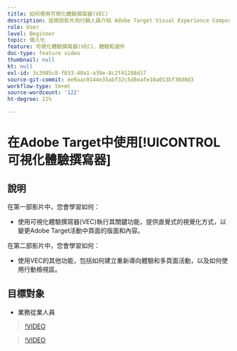 ```yaml
---
title: 如何使用可視化體驗撰寫器(VEC)
description: 這兩部影片向行銷人員介紹 Adobe Target Visual Experience Composer (VEC)。觀看這兩部影片以了解如何使用 VEC 建立活動。
role: User
level: Beginner
topic: 個人化
feature: 可視化體驗撰寫器(VEC)、體驗和選件
doc-type: feature video
thumbnail: null
kt: null
exl-id: 3c3985c8-f033-40a1-a39e-8c2f41208d17
source-git-commit: ee9aac0144e35abf32c5d8eafe10a013bf30d8d3
workflow-type: tm+mt
source-wordcount: '122'
ht-degree: 21%

---
```


# 在Adobe Target中使用[!UICONTROL 可視化體驗撰寫器]

## 說明

在第一部影片中，您會學習如何：

* 使用可視化體驗撰寫器(VEC)執行其關鍵功能，提供直覺式的視覺化方式，以變更Adobe Target活動中頁面的版面和內容。

在第二部影片中，您會學習如何：

* 使用VEC的其他功能，包括如何建立重新導向體驗和多頁面活動，以及如何使用行動檢視區。

## 目標對象

* 業務從業人員

>[!VIDEO](https://video.tv.adobe.com/v/17399/?quality=12)

>[!VIDEO](https://video.tv.adobe.com/v/17401/?quality=12)
